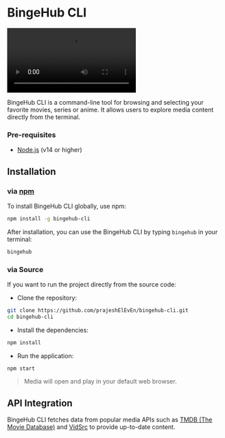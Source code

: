 # BingeHub CLI

![Demo](./assets/demo.mp4)

BingeHub CLI is a command-line tool for browsing and selecting your favorite movies, series or anime. It allows users to explore media content directly from the terminal.

### Pre-requisites

- [Node.js](https://nodejs.org/en) (v14 or higher)

## Installation

### via [npm](https://www.npmjs.com/package/bingehub-cli)

To install BingeHub CLI globally, use npm:

```bash
npm install -g bingehub-cli
```

After installation, you can use the BingeHub CLI by typing `bingehub` in your terminal:

```bash
bingehub
```

### via Source

If you want to run the project directly from the source code:

- Clone the repository:

```bash
git clone https://github.com/prajeshElEvEn/bingehub-cli.git
cd bingehub-cli
```

- Install the dependencies:

```bash
npm install
```

- Run the application:

```bash
npm start
```

> Media will open and play in your default web browser.

## API Integration

BingeHub CLI fetches data from popular media APIs such as [TMDB (The Movie Database)](https://www.themoviedb.org/) and [VidSrc](https://vidsrc.icu/) to provide up-to-date content.
